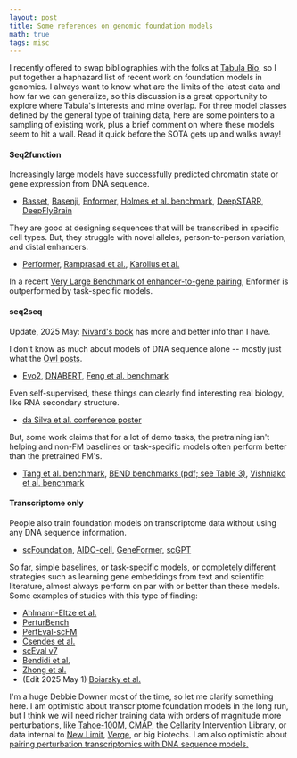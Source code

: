 ```yaml
---
layout: post
title: Some references on genomic foundation models
math: true
tags: misc
---
```


I recently offered to swap bibliographies with the folks at [Tabula Bio](https://www.lesswrong.com/posts/SsLkxCxmkbBudLHQr/tabula-bio-towards-a-future-free-of-disease-and-looking-for), so I put together a haphazard list of recent work on foundation models in genomics. I always want to know what are the limits of the latest data and how far we can generalize, so this discussion is a great opportunity to explore where Tabula's interests and mine overlap. For three model classes defined by the general type of training data, here are some pointers to a sampling of existing work, plus a brief comment on where these models seem to hit a wall. Read it quick before the SOTA gets up and walks away!

#### Seq2function

Increasingly large models have successfully predicted chromatin state or gene expression from DNA sequence.

- [Basset](https://pmc.ncbi.nlm.nih.gov/articles/PMC4937568/), [Basenji](https://pmc.ncbi.nlm.nih.gov/articles/PMC5932613/), [Enformer](https://www.nature.com/articles/s41592-021-01252-x), [Holmes et al. benchmark](https://www.biorxiv.org/content/10.1101/2025.02.13.638190v1.full.pdf), [DeepSTARR](https://pubmed.ncbi.nlm.nih.gov/35551305/), [DeepFlyBrain](https://www.nature.com/articles/s41586-021-04262-z)

They are good at designing sequences that will be transcribed in specific cell types. But, they struggle with novel alleles, person-to-person variation, and distal enhancers. 

- [Performer](https://www.biorxiv.org/content/10.1101/2024.07.27.605449v1.full), [Ramprasad et al.](https://pmc.ncbi.nlm.nih.gov/articles/PMC11416237/), [Karollus et al.](https://genomebiology.biomedcentral.com/articles/10.1186/s13059-023-02899-9)

In a recent [Very Large Benchmark of enhancer-to-gene pairing](https://www.biorxiv.org/content/10.1101/2023.11.09.563812v1.full.pdf), Enformer is outperformed by task-specific models.

#### seq2seq

Update, 2025 May: [Nivard's book](https://michelnivard.github.io/biobook/Preamble1.html) has more and better info than I have. 

I don't know as much about models of DNA sequence alone -- mostly just what the [Owl posts](https://www.owlposting.com/p/a-socratic-dialogue-over-the-utility). 

- [Evo2](https://arcinstitute.org/news/blog/evo2), [DNABERT](https://academic.oup.com/bioinformatics/article/37/15/2112/6128680), [Feng et al. benchmark](https://www.biorxiv.org/content/10.1101/2024.08.16.608288v1)

Even self-supervised, these things can clearly find interesting real biology, like RNA secondary structure.

- [da Silva et al. conference poster](https://iscb.junolive.co/ISMB24/live/exhibitor/ismb2024_poster_1228)

But, some work claims that for a lot of demo tasks, the pretraining isn't helping and non-FM baselines or task-specific models often perform better than the pretrained FM's.

- [Tang et al. benchmark](https://www.biorxiv.org/content/10.1101/2024.02.29.582810v2.full), [BEND benchmarks (pdf; see Table 3)](https://dp-ai-application.oss-cn-zhangjiakou.aliyuncs.com/arxiv/pdf/2311.12570v4.pdf), [Vishniako et al. benchmark](https://www.biorxiv.org/content/10.1101/2024.12.18.628606v1)

#### Transcriptome only

People also train foundation models on transcriptome data without using any DNA sequence information.

- [scFoundation](https://www.nature.com/articles/s41592-024-02305-7), [AIDO-cell](https://www.biorxiv.org/content/10.1101/2024.11.28.625303v1.full), [GeneFormer](https://www.nature.com/articles/s41586-023-06139-9), [scGPT](https://www.nature.com/articles/s41592-024-02201-0#Sec14) 

So far, simple baselines, or task-specific models, or completely different strategies such as learning gene embeddings from text and scientific literature, almost always perform on par with or better than these models. Some examples of studies with this type of finding:

- [Ahlmann-Eltze et al.](https://www.biorxiv.org/content/10.1101/2024.09.16.613342v3)
- [PerturBench](https://arxiv.org/abs/2408.10609v1)
- [PertEval-scFM](https://www.biorxiv.org/content/10.1101/2024.10.02.616248v1) 
- [Csendes et al.](https://www.biorxiv.org/content/10.1101/2024.09.30.615843v1.full) 
- [scEval v7](https://www.biorxiv.org/content/10.1101/2023.09.08.555192v7)
- [Bendidi et al.](https://arxiv.org/html/2410.13956v1)
- [Zhong et al.](https://www.biorxiv.org/content/10.1101/2025.01.29.635607v1)
- (Edit 2025 May 1) [Boiarsky et al.](https://www.biorxiv.org/content/10.1101/2023.10.19.563100v1.full)

I'm a huge Debbie Downer most of the time, so let me clarify something here. I am optimistic about transcriptome foundation models in the long run, but I think we will need richer training data with orders of magnitude more perturbations, like [Tahoe-100M](https://www.biorxiv.org/content/10.1101/2025.02.20.639398v1), [CMAP](https://pubmed.ncbi.nlm.nih.gov/29195078/), the [Cellarity](https://cellarity.com/platform/) Intervention Library, or data internal to [New Limit](https://blog.newlimit.com/p/2025-newlimit-progress-update), [Verge](https://www.vergegenomics.com/approach), or big biotechs. I am also optimistic about [pairing perturbation transcriptomics with DNA sequence models.](https://pmc.ncbi.nlm.nih.gov/articles/PMC11160683/.)